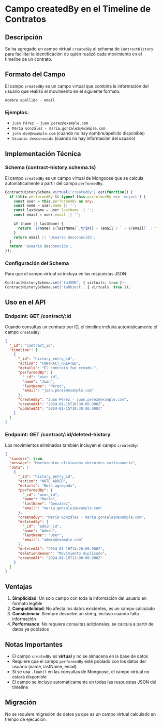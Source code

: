 # Campo createdBy en el Timeline de Contratos

## Descripción

Se ha agregado un campo virtual `createdBy` al schema de `ContractHistory` para facilitar la identificación de quién realizó cada movimiento en el timeline de un contrato.

## Formato del Campo

El campo `createdBy` es un campo virtual que combina la información del usuario que realizó el movimiento en el siguiente formato:

```
nombre apellido - email
```

### Ejemplos:
- `Juan Pérez - juan.perez@example.com`
- `María González - maria.gonzalez@example.com`
- `john.doe@example.com` (cuando no hay nombre/apellido disponible)
- `Usuario desconocido` (cuando no hay información del usuario)

## Implementación Técnica

### Schema (contract-history.schema.ts)

El campo `createdBy` es un campo virtual de Mongoose que se calcula automáticamente a partir del campo `performedBy`:

```typescript
ContractHistorySchema.virtual('createdBy').get(function() {
  if (this.performedBy && typeof this.performedBy === 'object') {
    const user = this.performedBy as any;
    const name = user.name || '';
    const lastName = user.lastName || '';
    const email = user.email || '';
    
    if (name || lastName) {
      return `${name} ${lastName}`.trim() + (email ? ` - ${email}` : '');
    }
    return email || 'Usuario desconocido';
  }
  return 'Usuario desconocido';
});
```

### Configuración del Schema

Para que el campo virtual se incluya en las respuestas JSON:

```typescript
ContractHistorySchema.set('toJSON', { virtuals: true });
ContractHistorySchema.set('toObject', { virtuals: true });
```

## Uso en el API

### Endpoint: GET /contract/:id

Cuando consultas un contrato por ID, el timeline incluirá automáticamente el campo `createdBy`:

```json
{
  "_id": "contract_id",
  "timeline": [
    {
      "_id": "history_entry_id",
      "action": "CONTRACT_CREATED",
      "details": "El contrato fue creado.",
      "performedBy": {
        "_id": "user_id",
        "name": "Juan",
        "lastName": "Pérez",
        "email": "juan.perez@example.com"
      },
      "createdBy": "Juan Pérez - juan.perez@example.com",
      "createdAt": "2024-01-15T10:30:00.000Z",
      "updatedAt": "2024-01-15T10:30:00.000Z"
    }
  ]
}
```

### Endpoint: GET /contract/:id/deleted-history

Los movimientos eliminados también incluyen el campo `createdBy`:

```json
{
  "success": true,
  "message": "Movimientos eliminados obtenidos exitosamente",
  "data": [
    {
      "_id": "history_entry_id",
      "action": "NOTE_ADDED",
      "details": "Nota agregada",
      "performedBy": {
        "_id": "user_id",
        "name": "María",
        "lastName": "González",
        "email": "maria.gonzalez@example.com"
      },
      "createdBy": "María González - maria.gonzalez@example.com",
      "deletedBy": {
        "_id": "admin_id",
        "name": "Admin",
        "lastName": "User",
        "email": "admin@example.com"
      },
      "deletedAt": "2024-01-16T14:20:00.000Z",
      "deletionReason": "Movimiento duplicado",
      "createdAt": "2024-01-15T11:00:00.000Z"
    }
  ]
}
```

## Ventajas

1. **Simplicidad**: Un solo campo con toda la información del usuario en formato legible
2. **Compatibilidad**: No afecta los datos existentes, es un campo calculado
3. **Consistencia**: Siempre devuelve un string, incluso cuando falta información
4. **Performance**: No requiere consultas adicionales, se calcula a partir de datos ya poblados

## Notas Importantes

- El campo `createdBy` es **virtual** y no se almacena en la base de datos
- Requiere que el campo `performedBy` esté poblado con los datos del usuario (name, lastName, email)
- Si se usa `.lean()` en las consultas de Mongoose, el campo virtual no estará disponible
- El campo se incluye automáticamente en todas las respuestas JSON del timeline

## Migración

No se requiere migración de datos ya que es un campo virtual calculado en tiempo de ejecución.
